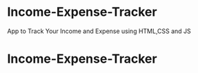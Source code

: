 # Income-Expense-Tracker
App to Track Your Income and Expense using HTML,CSS and JS
<h1>Income-Expense-Tracker</h1>
